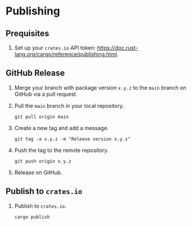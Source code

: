 # Publishing

## Prequisites

1. Set up your `crates.io` API token: https://doc.rust-lang.org/cargo/reference/publishing.html.

## GitHub Release

1. Merge your branch with package version `x.y.z` to the `main` branch on GitHub via a pull request.
1. Pull the `main` branch in your local repository.

    ```
    git pull origin main
    ```

1. Create a new tag and add a message.

    ```
    git tag -a x.y.z -m "Release version x.y.z"
    ```

1. Push the tag to the remote repository.

    ```
    git push origin x.y.z
    ```

1. Release on GitHub.

## Publish to `crates.io`

1. Publish to `crates.io`.

    ```
    cargo publish
    ```